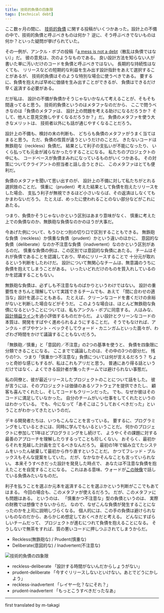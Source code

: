 ```yaml
---
title: 技術的負債の四象限
tags: [technical debt]
---
```


ここ数ヶ月の間に、
[技術的負債](/TechnicalDebt)
に関する投稿がいくつかあった。設計上の不備の中で、技術的負債と呼ぶべきものは何か？
逆に、そう呼ぶべきでないものは何か？といった疑問が挙げられていた。

その一例が、アンクル・ボブの投稿「[a mess is not a debt](http://blog.objectmentor.com/articles/2009/09/22/a-mess-is-not-a-technical-debt)（散乱は負債ではない）」だ。
彼の意見は、次のようなものである。
良い設計方法を知らない人が書いた単に汚いだけのコードを負債と呼ぶべきではない。
長期的な持続性はなくても、
リリースなどの短期的な利益を生み出す設計指針をあえて選択することがあるが、
技術的負債はそのような特別な場合に使うべきである。
要するに、負債を抱えれば早めに価値を生み出すことができるが、
負債はできるだけ早く返済する必要がある。

だが私は、
設計の不備が負債かそうじゃないかなんて考えることが、そもそも間違ってると思う。
技術的負債というのはメタファなのだから、
ここで問うべきなのは「負債のメタファは、
設計上の問題を考える助けになるだろうか？
そして、他人と意見交換しやすくなるだろうか？」だ。
負債のメタファを使う大きなメリットは、
技術者以外にも話が通じやすくなることだろう。

設計上の不備も、検討の末の判断も、
どちらも負債のメタファがうまく当てはまると思う。
ただ、負債の性質が違うというだけのことだ。
きたないコードは無鉄砲な（reckless）負債だ。
結果として利子の支払いが不能になったり、
いくら払っても元金が減らなかったりすることになる。
私たちのプロジェクトの中にも、
コードベースが負債まみれになっているものがいくつかある。
その対策についてクライアントの担当者と話し合うときに、
このメタファはとても便利だ。

負債のメタファを聞いて思い出すのが、
設計上の不備に対して私たちがとれる選択肢のことだ。
慎重に（prudent）考えた結果として負債を抱えたリリースをした場合、
支払う利子が無視できるほど小さいならば、その返済はしなくてもかまわないだろう。
たとえば、めったに使われることのない部分などがこれにあたる。

つまり、負債かそうじゃないかという区別はあまり意味がなく、
慎重に考えた上での負債なのか、無鉄砲な負債なのかのほうが大事だ。

今あげた例について、もうひとつ別の切り口で区別することもできる。
無鉄砲な負債（reckless）か慎重な負債（prudent）かという違いのほかに、
意図的な負債（deliberate）なのか不注意な負債（inadvertent）なのかという区別があるのだ。
慎重な負債の例は、この区別では意図的な負債にあたる。
チームはそれが負債であることを認識しており、早めにリリースすることで
十分元が取れるという判断をしたわけだ。
設計について無関心なチームは、無意識のうちに負債を抱えてしまうことがある。
いったいどれだけのものを質入れしているのかを認識することもない。

無鉄砲な負債は、必ずしも不注意なものばかりというわけではない。
設計の重要性をきちんと理解していて実践できるチームでも、あえて
「間に合わせの適当な」設計を選ぶこともある。
たとえば、クリーンなコードを書くだけの余裕がないと判断した場合などがそうだ。
このような場合は、ほとんど無鉄砲な負債になるということについては、私もアンクル・ボブに同意する。
人はみな、[設計損益ライン](/DesignPayoffLine)を過小評価するものだからだ。
よい設計とクリーンなコードの本質は、開発をすばやく進められるようにすることだ。
そうでもなければ、アンクル・ボブやケント・ベックそしてウォード・カニンガムといった面々が、わざわざ時間をかけて議論することもないだろう。

「無鉄砲／慎重」と「意図的／不注意」の2つの基準を使うと、
負債を四象限に分類できることになる。
ここまでで議論したのは、その中の3つの部分だ。
残りの1つ、つまり「慎重かつ不注意な」負債については何が言えるだろう？
ちょっと奇妙な感じもするが、私はこれもアリだと思う。
普通にあり得る話というだけではなく、よくできる設計者が集ったチームでは避けられない事態だ。

私の同僚と、彼が最近リリースしたプロジェクトのことについて話をした。
彼が言うには、そのプロジェクトは価値のあるソフトウェアを提供できたし、
顧客も喜んでくれたし、そしてコードもクリーンだった。
でも、なぜか彼はそのコードに満足していなかった。
自分のチームがいい仕事をしてくれたというのはわかっている。
でも、今になって「あそこはこうしておくべきだった」ということがわかってきたというのだ。

デキる開発者たちは、いつもこんなことを言っている。
要するに、プログラミングをしているときには、同時に学んでもいるということだ。
何かのプロジェクトに参加して1年ほどプログラミングをし続けて、
ようやくその課題に対する最善のアプローチを理解したりするってことも珍しくない。
おそらく、最初からそれを見越した計画を立てるべきなんだろう。
最初の1年で組み立てたシステムをいったん破棄して最初から作り直すということだ。
かつてフレッド・ブルックスもそんな提案をしていた。
だが、なかなかそんなことも言っていられない。
本来そうすべきだった設計を発見した時点で、
あなたは不注意な負債を抱えたことを自覚することになる。
これはある意味、ウォードが[この映像](http://www.c2.com/cgi/wiki?ComplexityAsDebt)で話している負債みたいなものだ。

利子を払うことを選ぶか元本を返済することを選ぶかという判断がここでもあてはまる。
今回の場合も、このメタファが使えるだろう。
だが、このメタファにも問題はある。
というのは、
「慎重かつ不注意な」型の負債というのは、
実際の財務では想像できないからだ。
なので、なぜこんな負債が発生することになったのかを上司に説明しづらくなる。
個人的には、この手の負債は避けられないものなのだから、あらかじめ想定しておくべきだと考える。
どんなにすばらしいチームだって、
プロジェクトが進むにつれて負債を抱えることになる。
そうしないで無茶をすれば、質の悪いコードに押しつぶされてしまうからだ。

* Reckless(無鉄砲な)  / Prudent(慎重な)
* Deliberate(意図的な) / Inadvertent(不注意な)


![技術的負債の四象限](https://martinfowler.com/bliki/images/techDebtQuadrant.png)

* reckless-deliberate 「設計する時間がないんだからしょうがない」
* prudent-deliberate 「今すぐリリースしないといけない。あとでどうにかしよう」
* reckless-inadvertent 「レイヤー化？なにそれ？」
* prudent-inadvertent 「もっとこうすべきだったなあ」

----

first translated by m-takagi
